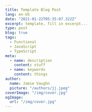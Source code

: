 ```yaml
---
title: Template Blog Post
lang: en-US
date: "2021-01-22T05:35:07.322Z"
excerpt: template, fill in excerpt...
type: post
blog: true
tags:
  - Functional
  - JavaScript
  - TypeScript
meta:
  - name: description
    content: stuff
  - name: keywords
    content: things
author:
  name: Jamie Vaughn
  picture: "/authors/jj.jpeg"
coverImage: "/img/cover.jpg"
ogImage:
  url: "/img/cover.jpg"
---
```

